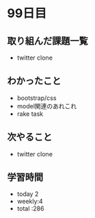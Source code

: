 # 99日目
## 取り組んだ課題一覧
- twitter clone
## わかったこと
- bootstrap/css
- model関連のあれこれ
- rake task
## 次やること
- twitter clone
## 学習時間
- today 2
- weekly:4
- total :286